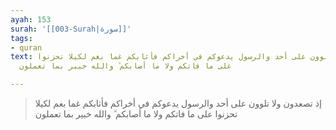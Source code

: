 ```yaml
---
ayah: 153
surah: '[[003-Surah|سورة]]'
tags:
- quran
text: إذ تصعدون ولا تلوون على أحد والرسول يدعوكم في أخراكم فأثابكم غما بغم لكيلا تحزنوا
  على ما فاتكم ولا ما أصابكم ۗ والله خبير بما تعملون

---
```

> إذ تصعدون ولا تلوون على أحد والرسول يدعوكم في أخراكم فأثابكم غما بغم لكيلا تحزنوا على ما فاتكم ولا ما أصابكم ۗ والله خبير بما تعملون
